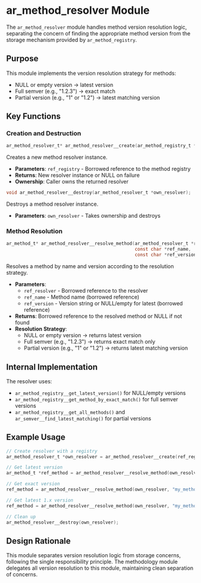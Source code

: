 # ar_method_resolver Module

The `ar_method_resolver` module handles method version resolution logic, separating the concern of finding the appropriate method version from the storage mechanism provided by `ar_method_registry`.

## Purpose

This module implements the version resolution strategy for methods:
- NULL or empty version → latest version
- Full semver (e.g., "1.2.3") → exact match
- Partial version (e.g., "1" or "1.2") → latest matching version

## Key Functions

### Creation and Destruction

```c
ar_method_resolver_t* ar_method_resolver__create(ar_method_registry_t *ref_registry);
```
Creates a new method resolver instance.
- **Parameters**: `ref_registry` - Borrowed reference to the method registry
- **Returns**: New resolver instance or NULL on failure
- **Ownership**: Caller owns the returned resolver

```c
void ar_method_resolver__destroy(ar_method_resolver_t *own_resolver);
```
Destroys a method resolver instance.
- **Parameters**: `own_resolver` - Takes ownership and destroys

### Method Resolution

```c
ar_method_t* ar_method_resolver__resolve_method(ar_method_resolver_t *ref_resolver,
                                                const char *ref_name,
                                                const char *ref_version);
```
Resolves a method by name and version according to the resolution strategy.
- **Parameters**:
  - `ref_resolver` - Borrowed reference to the resolver
  - `ref_name` - Method name (borrowed reference)
  - `ref_version` - Version string or NULL/empty for latest (borrowed reference)
- **Returns**: Borrowed reference to the resolved method or NULL if not found
- **Resolution Strategy**:
  - NULL or empty version → returns latest version
  - Full semver (e.g., "1.2.3") → returns exact match only
  - Partial version (e.g., "1" or "1.2") → returns latest matching version

## Internal Implementation

The resolver uses:
- `ar_method_registry__get_latest_version()` for NULL/empty versions
- `ar_method_registry__get_method_by_exact_match()` for full semver versions
- `ar_method_registry__get_all_methods()` and `ar_semver__find_latest_matching()` for partial versions

## Example Usage

```c
// Create resolver with a registry
ar_method_resolver_t *own_resolver = ar_method_resolver__create(ref_registry);

// Get latest version
ar_method_t *ref_method = ar_method_resolver__resolve_method(own_resolver, "my_method", NULL);

// Get exact version
ref_method = ar_method_resolver__resolve_method(own_resolver, "my_method", "1.2.3");

// Get latest 1.x version
ref_method = ar_method_resolver__resolve_method(own_resolver, "my_method", "1");

// Clean up
ar_method_resolver__destroy(own_resolver);
```

## Design Rationale

This module separates version resolution logic from storage concerns, following the single responsibility principle. The methodology module delegates all version resolution to this module, maintaining clean separation of concerns.